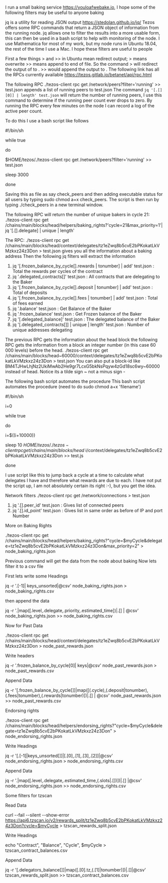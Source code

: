 I run a small baking service https://youloafwebake.io, I hope some of the following filters may be useful to anyone baking

jq is a utility for reading JSON output https://stedolan.github.io/jq/
Tezos offers some RPC commands that return a JSON object of information from the running node.
jq allows one to filter the results into a more usable form, this can then be used in a bash script to help with monitoring of the node.
I use Mathematica for most of my work, but my node runs in Ubuntu 18.04, the rest of the time I use a Mac.
I hope these filters are useful to people

First a few things > and >> in Ubuntu mean redirect output; > means overwrite >> means append to end of file.
So the command <do something> > <filename> will redirect the output of <do something> to <filename>. >> would append the output to <filename>.
The following link has all the RPCs currently available
https://tezos.gitlab.io/betanet/api/rpc.html

The following RPC ./tezos-client rpc get /network/peers?filter='running' >> test.json
appends a list of running peers to test.json
The command `jq '[.[][0]] | length' test.json` will return the number of running peers, I use this command to determine if the running peer count ever drops to zero.
By running the RPC every few minutes on the node I can record a log of the active peer count.

To do this I use a bash script like follows

#!/bin/sh

while true

do

$HOME/tezos/./tezos-client rpc get /network/peers?filter='running' >> test.json

sleep 3000

done

Saving this as file as say check_peers and then adding executable status for all users by typing sudo chmod a+x check_peers.
The script is then run by typing ./check_peers in a new terminal window.


The following RPC will return the number of unique bakers in cycle 21:
./tezos-client rpc get /chains/main/blocks/head/helpers/baking_rights?'cycle=21&max_priority=1'| jq '[.[].delegate] | unique | length'

The RPC: ./tezos-client rpc get /chains/main/blocks/head/context/delegates/tz1eZwq8b5cvE2bPKokatLkVMzkxz24z3Don > test.json
gives you all the information about a baking address
Then the following jq filters will extract the information
1. jq '[.frozen_balance_by_cycle[].rewards | tonumber] | add' test.json : Total the rewards per cycles of the contract
2. jq '.delegated_contracts[]' test.json : All contracts that are delegating to the Baker
3. jq '[.frozen_balance_by_cycle[].deposit | tonumber] | add' test.json : Total of deposits
4. jq '[.frozen_balance_by_cycle[].fees | tonumber] | add' test.json : Total of fees earned
5. jq '.balance' test.json : Get Balance of the Baker
6. jq '.frozen_balance' test.json : Get Frozen balance of the Baker
7. jq '[.delegated_balance]' test.json : The delegated balance of the Baker
8. jq '[.delegated_contracts[]] | unique | length' test.json : Number of unique addresses delegating

The previous RPC gets the information about the head block the following RPC gets the information from a block an integer number (in this case 60 000 levels) before the head.
./tezos-client rpc get /chains/main/blocks/head\~60000/context/delegates/tz1eZwq8b5cvE2bPKokatLkVMzkxz24z3Don > test.json
You can also put a block-id like BM4TJHwLhjNz2UkiMwAb2He9gr7LcxG5bkNsPqyw4zGd18sc6wy\~60000 instead of head.
Notice its a tilde sign \~ not a minus sign -

The following bash script automates the procedure
This bash script automates the procedure (need to do sudo chmod a+x 'filename')

#!/bin/sh 

i=0

while true

do

i=$((i+10000))

sleep 10
$HOME/tezos/./tezos-client rpc get /chains/main/blocks/head~$i/context/delegates/tz1eZwq8b5cvE2bPKokatLkVMzkxz24z3Don >> test.js

done

I use script like this to jump back a cycle at a time to calculate what delegates I have and therefore what rewards are due to each.
I have not put the script up, I am not absolutely certain its right :-), but you get the idea.

Network filters
./tezos-client rpc get /network/connections > test.json
1. jq '.[].peer_id' test.json : Gives list of connected peers
2. jq '.[].id_point' test.json : Gives list in same order as before of IP and port Number

More on Baking Rights

./tezos-client rpc get /chains/main/blocks/head/helpers/baking_rights?"cycle=$myCycle&delegate=tz1eZwq8b5cvE2bPKokatLkVMzkxz24z3Don&max_priority=2" > node_baking_rights.json

Previous command will get the data from the node about baking
Now lets filter it to a csv file

First lets write some Headings

jq  -r '.[-1]| keys_unsorted|@csv'  node_baking_rights.json > node_baking_rights.csv

then append the data

jq -r  '.|map([.level,.delegate,.priority,.estimated_time])|.[] | @csv' node_baking_rights.json >> node_baking_rights.csv

Now for Past Data

./tezos-client rpc get /chains/main/blocks/head/context/delegates/tz1eZwq8b5cvE2bPKokatLkVMzkxz24z3Don > node_past_rewards.json

Write headers

jq  -r '.frozen_balance_by_cycle[0]| keys|@csv' node_past_rewards.json > node_past_rewards.csv

Append Data

jq -r  '[.frozen_balance_by_cycle[]]|map([(.cycle),(.deposit|tonumber),(.fees|tonumber),(.rewards|tonumber)])|.[] | @csv' node_past_rewards.json >> node_past_rewards.csv 

Endorsing rights

./tezos-client rpc get /chains/main/blocks/head/helpers/endorsing_rights?"cycle=$myCycle&delegate=tz1eZwq8b5cvE2bPKokatLkVMzkxz24z3Don" > node_endorsing_rights.json

Write Headings

jq -r '[.[-1]|keys_unsorted[]]|[.[0],.[1],.[3],.[2]]|@csv' node_endorsing_rights.json > node_endorsing_rights.csv

Append Data

jq -r  '.|map([.level,.delegate,.estimated_time,(.slots|.[])])|.[] |@csv' node_endorsing_rights.json >> node_endorsing_rights.csv

Some filters for tzscan

Read Data

curl --fail --silent --show-error https://api6.tzscan.io/v2/rewards_split/tz1eZwq8b5cvE2bPKokatLkVMzkxz24z3Don?cycle=$myCycle > tzscan_rewards_split.json

Write Headings

echo "Contract", "Balance", "Cycle", $myCycle > tzscan_contract_balances.csv

Append Data

jq -r '[.delegators_balance[]]|map([.[0].tz,(.[1]|tonumber)])|.[]|@csv' tzscan_rewards_split.json >> tzscan_contract_balances.csv

